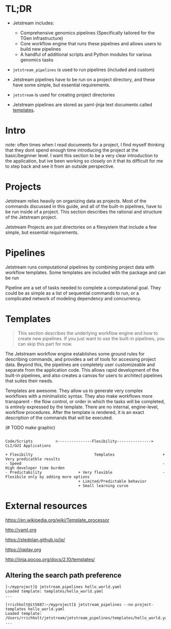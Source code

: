 # TL;DR

- Jetstream includes:
	- Comprehensive genomics pipelines (Specifically tailored for the TGen infrastructure)
	- Core workflow engine that runs these pipelines and allows users to build new pipelines
	- A handful of additional scripts and Python modules for various genomics tasks

- `jetstream_pipelines` is used to run pipelines (included and custom)

- Jetstream pipelines have to be run on a project directory, and these have some simple, but essential requirements.

- `jetstream` is used for creating project directories

- Jetstream pipelines are stored as yaml-jinja text documents called [templates](templates).


# Intro

note: often times when I read documents for a project, I find myself thinking that they dont spend enough time introducing the project at the basic/beginner level. I want this section to be a very clear introduction to the application, but ive been working so closely on it that its difficult for me to step back and see it from an outside perspective.


# Projects

Jetstream relies heavily on organizing data as projects. Most of the commands discussed in this guide, and all of the built-in pipelines, have to be run inside of a project. This section describes the rational and structure of the Jetstream project.

Jetstream Projects are just directories on a filesystem that include a few simple, but essential requirements.


# Pipelines

Jetstream runs computational pipelines by combining project data with workflow templates. Some templates are included with the package and can be run 

Pipeline are a set of tasks needed to complete a computational goal. They could be as simple as a list of sequential commands to run, or a complicated network of modeling dependency and concurrency. 


# Templates

> This section describes the underlying workflow engine and how to create new pipelines. If you just want to use the built-in pipelines, you can skip this part for now.

The Jetstream workflow engine establishes some ground rules for describing commands, and provides a set of tools for accessing project data. Beyond this, the pipelines are completely user customizeable and separate from the application code. This allows rapid development of the built-in pipelines, and also creates a canvas for users to architect pipelines that suites their needs. 

Templates are awesome. They allow us to generate very complex workflows with a minimalistic syntax. They also make workflows more transparent - the flow control, or order in which the tasks will be completed, is _entirely_ expressed by the template. There are no internal, engine-level, workflow procedures. After the template is rendered, it is an exact description of the commands that will be executed. 

(# TODO make graphic)
```

Code/Scripts          <---------------Flexibility--------------->       CLI/GUI Applications
 
+ Flexibilty                           Templates                     + Very predicatble results
- Speed                                                              - High developer time burden
- Predictability                + Very flexible                      - Flexibile only by adding more options
                                + Limited/Predictable behavior       
                                + Small learning curve            

```


# External resources

https://en.wikipedia.org/wiki/Template_processor

http://yaml.org

https://stedolan.github.io/jq/

https://jqplay.org

http://jinja.pocoo.org/docs/2.10/templates/


## Altering the search path preference

```
[~/myproject]$ jetstream_pipelines hello_world.yaml
Loaded template: templates/hello_world.yaml
...
```

```
[rrichholt@it5687:~/myproject]$ jetstream_pipelines --no-project-templates hello_world.yaml
Loaded template: /Users/rrichholt/jetstream/jetstream_pipelines/templates/hello_world.yaml
...
```

